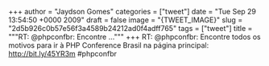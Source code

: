 
+++
author = "Jaydson Gomes"
categories = ["tweet"]
date = "Tue Sep 29 13:54:50 +0000 2009"
draft = false
image = "{TWEET_IMAGE}"
slug = "2d5b926c0b57e56f3a4589b24212ad0f4adff765"
tags = ["tweet"]
title = """RT: @phpconfbr: Encontre ..."""
+++
RT: @phpconfbr: Encontre todos os motivos para ir à PHP Conference Brasil na página principal: http://bit.ly/45YR3m #phpconfbr
